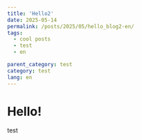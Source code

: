 ```yaml
---
title: 'Hello2'
date: 2025-05-14
permalink: /posts/2025/05/hello_blog2-en/
tags:
  - cool posts
  - test
  - en

parent_category: test
category: test
lang: en
---
```


Hello!
======



test